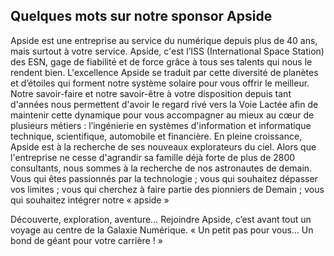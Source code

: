 ## Quelques mots sur notre sponsor Apside

Apside est une entreprise au service du numérique depuis plus de 40 ans, mais surtout à votre service. Apside, c'est l’ISS (International Space Station) des ESN, gage de fiabilité et de force grâce à tous ses talents qui nous le rendent bien. L'excellence Apside se traduit par cette diversité de planètes et d’étoiles qui forment notre système solaire pour vous offrir le meilleur. 
Notre savoir-faire et notre savoir-être à votre disposition depuis tant d'années nous permettent d'avoir le regard rivé vers la Voie Lactée afin de maintenir cette dynamique pour vous accompagner au mieux au cœur de plusieurs métiers : l’ingénierie en systèmes d'information et informatique technique, scientifique, automobile et financière. 
En pleine croissance, Apside est à la recherche de ses nouveaux explorateurs du ciel. Alors que l'entreprise ne cesse d'agrandir sa famille déjà forte de plus de 2800 consultants, nous sommes à la recherche de nos astronautes de demain. Vous qui êtes passionnés par la technologie ; vous qui souhaitez dépasser vos limites ; vous qui cherchez à faire partie des pionniers de Demain ; vous qui souhaitez intégrer notre « apside »
 
Découverte, exploration, aventure… Rejoindre Apside, c’est avant tout un voyage au centre de la Galaxie Numérique. « Un petit pas pour vous… Un bond de géant pour votre carrière ! »